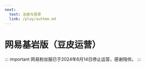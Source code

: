 ```yaml
---
next:
  text: 注册与登录
  link: /play/authme.md
---
```

# 网易基岩版（豆皮运营）
::: important 
网易粉丝服已于2024年6月14日停止运营，感谢陪伴。
:::
